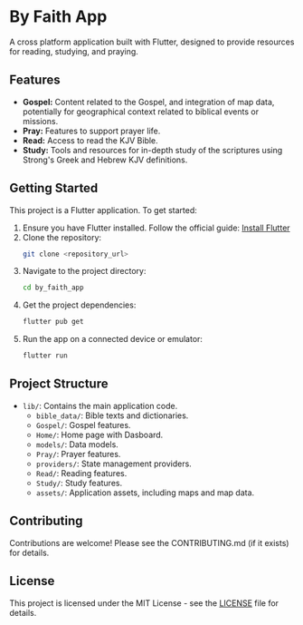 # By Faith App

A cross platform application built with Flutter, designed to provide resources for reading, studying, and praying.

## Features

- **Gospel:** Content related to the Gospel, and integration of map data, potentially for         geographical context related to biblical events or missions.
- **Pray:** Features to support prayer life.
- **Read:** Access to read the KJV Bible.
- **Study:** Tools and resources for in-depth study of the scriptures using Strong's Greek and Hebrew KJV definitions.

## Getting Started

This project is a Flutter application. To get started:

1. Ensure you have Flutter installed. Follow the official guide: [Install Flutter](https://docs.flutter.dev/get-started/install)
2. Clone the repository:
   ```bash
   git clone <repository_url>
   ```
3. Navigate to the project directory:
   ```bash
   cd by_faith_app
   ```
4. Get the project dependencies:
   ```bash
   flutter pub get
   ```
5. Run the app on a connected device or emulator:
   ```bash
   flutter run
   ```

## Project Structure

- `lib/`: Contains the main application code.
  - `bible_data/`: Bible texts and dictionaries.
  - `Gospel/`: Gospel features.
  - `Home/`: Home page with Dasboard.
  - `models/`: Data models.
  - `Pray/`: Prayer features.
  - `providers/`: State management providers.
  - `Read/`: Reading features.
  - `Study/`: Study features.
  - `assets/`: Application assets, including maps and map data.

## Contributing

Contributions are welcome! Please see the CONTRIBUTING.md (if it exists) for details.

## License

This project is licensed under the MIT License - see the [LICENSE](LICENSE) file for details.

